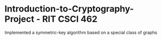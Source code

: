 # Introduction-to-Cryptography-Project - RIT CSCI 462
Implemented a symmetric-key algorithm based on a special class of graphs
